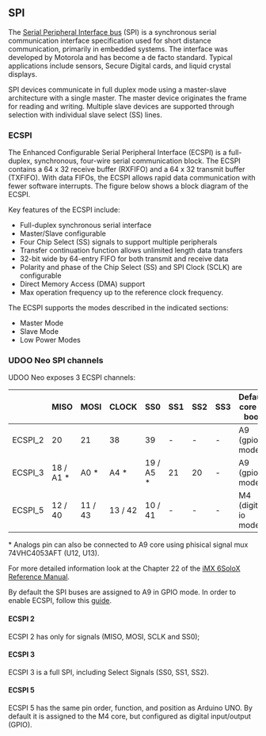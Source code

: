 ## SPI
The [Serial Peripheral Interface bus](https://en.wikipedia.org/wiki/Serial_Peripheral_Interface_Bus) (SPI) is a synchronous serial communication interface specification used for short distance communication, primarily in embedded systems. The interface was developed by Motorola and has become a de facto standard. Typical applications include sensors, Secure Digital cards, and liquid crystal displays.

SPI devices communicate in full duplex mode using a master-slave architecture with a single master. The master device originates the frame for reading and writing. Multiple slave devices are supported through selection with individual slave select (SS) lines.


### ECSPI
The Enhanced Configurable Serial Peripheral Interface (ECSPI) is a full-duplex, synchronous, four-wire serial communication block.
The ECSPI contains a 64 x 32 receive buffer (RXFIFO) and a 64 x 32 transmit buffer (TXFIFO). With data FIFOs, the ECSPI allows rapid data communication with fewer software interrupts. The figure below shows a block diagram of the ECSPI.

Key features of the ECSPI include:
* Full-duplex synchronous serial interface
* Master/Slave configurable
* Four Chip Select (SS) signals to support multiple peripherals
* Transfer continuation function allows unlimited length data transfers
* 32-bit wide by 64-entry FIFO for both transmit and receive data
* Polarity and phase of the Chip Select (SS) and SPI Clock (SCLK) are configurable
* Direct Memory Access (DMA) support
* Max operation frequency up to the reference clock frequency.

The ECSPI supports the modes described in the indicated sections:
* Master Mode
* Slave Mode
* Low Power Modes

### UDOO Neo SPI channels
UDOO Neo exposes 3 ECSPI channels:

|         | MISO       | MOSI    | CLOCK   | SS0        | SS1 | SS2 | SS3 | Default core at boot |
|---------|------------|---------|---------|------------|-----|-----|-----|----------------------|
| ECSPI_2 | 20         | 21      | 38      | 39         | -   | -   | -   | A9 (gpio mode)       |
| ECSPI_3 | 18 / A1 \* | A0 \*   | A4 \*   | 19 / A5 \* | 21  | 20  | -   | A9 (gpio mode)       |
| ECSPI_5 | 12 / 40    | 11 / 43 | 13 / 42 | 10 / 41    | -   | -   | -   | M4 (digital io mode) |

\* Analogs pin can also be connected to A9 core using phisical signal mux 74VHC4053AFT (U12, U13).

For more detailed information look at the Chapter 22 of the [iMX 6SoloX Reference Manual](http://cache.freescale.com/files/32bit/doc/ref_manual/IMX6SXRM.pdf?fpsp=1&WT_TYPE=Reference%20Manuals&WT_VENDOR=FREESCALE&WT_FILE_FORMAT=pdf&WT_ASSET=Documentation&fileExt=.pdf).

By default the SPI buses are assigned to A9 in GPIO mode. In order to enable ECSPI, follow this [guide](http://www.udoo.org/docs-neo/Pinmuxing/Device_Tree_Editor.html).

#### ECSPI 2
ECSPI 2 has only for signals (MISO, MOSI, SCLK and SS0);

#### ECSPI 3
ECSPI 3 is a full SPI, including Select Signals (SS0, SS1, SS2).

#### ECSPI 5
ECSPI 5 has the same pin order, function, and position as Arduino UNO. By default it is assigned to the M4 core, but configured as digital input/output (GPIO).

